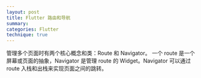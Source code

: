 ```yaml
---
layout: post
title: Flutter 路由和导航
summary:
categories: Flutter
technique: true
---
```



管理多个页面时有两个核心概念和类：Route 和 Navigator。 一个 route 是一个屏幕或页面的抽象，Navigator 是管理 route 的 Widget。Navigator 可以通过 route 入栈和出栈来实现页面之间的跳转。
